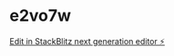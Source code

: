 # e2vo7w

[Edit in StackBlitz next generation editor ⚡️](https://stackblitz.com/~/github.com/mosse692/e2vo7w)